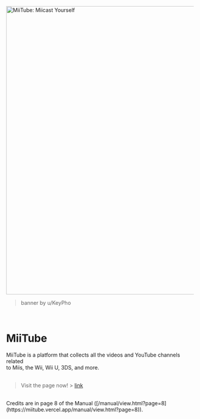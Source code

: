 <img width="2400" height="775" alt="MiiTube: Miicast Yourself" src="https://github.com/user-attachments/assets/f951d693-2e3f-400b-9b95-726fcd76fbe3" />

> banner by u/KeyPho

<br/>

# MiiTube
MiiTube is a platform that collects all the videos and YouTube channels related<br>
to Miis, the Wii, Wii U, 3DS, and more.<br><br>

> Visit the page now! > [link](https://miitube.vercel.app)
<br>
Credits are in page 8 of the Manual ([/manual/view.html?page=8](https://miitube.vercel.app/manual/view.html?page=8)).

